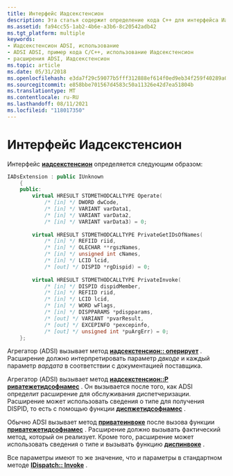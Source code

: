 ```yaml
---
title: Интерфейс Иадсекстенсион
description: Эта статья содержит определение кода C++ для интерфейса Иадсекстенсион и обсуждение его методов.
ms.assetid: fa94cc55-1ab2-4b6e-a3b6-8c20542adb42
ms.tgt_platform: multiple
keywords:
- Иадсекстенсион ADSI, использование
- ADSI ADSI, пример кода C/C++, использование Иадсекстенсион
- расширения ADSI, Иадсекстенсион
ms.topic: article
ms.date: 05/31/2018
ms.openlocfilehash: e3da7f29c59077b5fff312888ef614f0ed9eb34f259f40289a07e7a5193d2e6c
ms.sourcegitcommit: e858bbe701567d4583c50a11326e42d7ea51804b
ms.translationtype: MT
ms.contentlocale: ru-RU
ms.lasthandoff: 08/11/2021
ms.locfileid: "118017350"
---
```

# <a name="iadsextension-interface"></a>Интерфейс Иадсекстенсион

Интерфейс [**иадсекстенсион**](/windows/desktop/api/Iads/nn-iads-iadsextension) определяется следующим образом:


```C++
IADsExtension : public IUnknown
    {
    public:
        virtual HRESULT STDMETHODCALLTYPE Operate( 
            /* [in] */ DWORD dwCode,
            /* [in] */ VARIANT varData1,
            /* [in] */ VARIANT varData2,
            /* [in] */ VARIANT varData3) = 0;
 
        virtual HRESULT STDMETHODCALLTYPE PrivateGetIDsOfNames( 
            /* [in] */ REFIID riid,
            /* [in] */ OLECHAR **rgszNames,
            /* [in] */ unsigned int cNames,
            /* [in] */ LCID lcid,
            /* [out] */ DISPID *rgDispid) = 0;
 
        virtual HRESULT STDMETHODCALLTYPE PrivateInvoke( 
            /* [in] */ DISPID dispidMember,
            /* [in] */ REFIID riid,
            /* [in] */ LCID lcid,
            /* [in] */ WORD wFlags,
            /* [in] */ DISPPARAMS *pdispparams,
            /* [out] */ VARIANT *pvarResult,
            /* [out] */ EXCEPINFO *pexcepinfo,
            /* [out] */ unsigned int *puArgErr) = 0;
    };
```



Агрегатор (ADSI) вызывает метод [**иадсекстенсион:: оперирует**](/windows/desktop/api/Iads/nf-iads-iadsextension-operate) . Расширение должно интерпретировать параметр *двкоде* и каждый параметр *вардата* в соответствии с документацией поставщика.

Агрегатор (ADSI) вызывает метод [**иадсекстенсион::P риватежетидсофнамес**](/windows/desktop/api/Iads/nf-iads-iadsextension-privategetidsofnames) . Он вызывается после того, как ADSI определит расширение для обслуживания диспетчеризации. Расширение может использовать сведения о типе для получения DISPID, то есть с помощью функции [**диспжетидсофнамес**](/previous-versions/windows/desktop/api/oleauto/nf-oleauto-dispgetidsofnames) .

Обычно ADSI вызывает метод [**приватеинвоке**](/windows/desktop/api/Iads/nf-iads-iadsextension-privateinvoke) после вызова функции [**приватежетидсофнамес**](/windows/desktop/api/Iads/nf-iads-iadsextension-privategetidsofnames) . Расширение должно вызывать фактический метод, который он реализует. Кроме того, расширение может использовать сведения о типе и вызывать функцию [**диспинвоке**](/windows/win32/api/oleauto/nf-oleauto-dispinvoke) .

Все параметры имеют то же значение, что и параметры в стандартном методе [**IDispatch:: Invoke**](/windows/win32/api/oaidl/nf-oaidl-idispatch-invoke) .

 

 